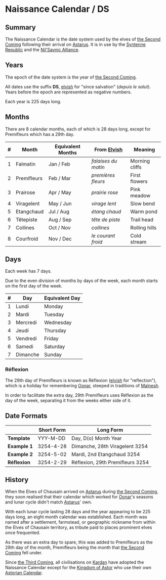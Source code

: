 # Naissance Calendar / DS

## Summary

The Naissance Calendar is the date system used by the elves of [the Second Coming](../events/the-second-coming.md) following their arrival on [Astarus](../../celestial-objects/astarus.md). It is in use by the [Syntenne Republic](../../civilisations/syntenne-republic/syntenne-republic.md) and the [Nil'Savnic Alliance](../../civilisations/nilsavnic-alliance/nilsavnic-alliance.md).

## Years

The epoch of the date system is the year of [the Second Coming](../events/the-second-coming.md).

All dates use the suffix **DS**, [elvish](../../languages/elvish.md) for "since salvation" (*depuis le salut*). Years before the epoch are represented as negative numbers.

Each year is 225 days long.

## Months

There are 8 calendar months, each of which is 28 days long, except for Premifleurs which has a 29th day.

| # | Month | Equivalent Months | From [Elvish](../../languages/elvish.md) | Meaning |
| --- | --- | --- | --- | --- |
| 1 | Falmatin | Jan / Feb | *falaises du matin* | Morning cliffs |
| 2 | Premifleurs | Feb / Mar | *premières fleurs* | First flowers |
| 3 | Prairose | Apr / May | *prairie rose* | Pink meadow |
| 4 | Viragelent | May / Jun | *virage lent* | Slow bend |
| 5 | Etangchaud | Jul / Aug | *étang chaud* | Warm pond |
| 6 | Têtepiste | Aug / Sep | *tête de piste* | Trail head |
| 7 | Collines | Oct / Nov | *collines* | Rolling hills |
| 8 | Courfroid | Nov / Dec | *le courant froid* | Cold stream |

## Days

Each week has 7 days.

Due to the even division of months by days of the week, each month starts on the first day of the week.

| # | Day | Equivalent Day |
| --- | --- | --- |
| 1 | Lundi | Monday |
| 2 | Mardi | Tuesday |
| 3 | Mercredi | Wednesday |
| 4 | Jeudi | Thursday |
| 5 | Vendredi | Friday |
| 6 | Samedi | Saturday |
| 7 | Dimanche | Sunday |

### Réflexion

The 29th day of Premifleurs is known as Réflexion ([elvish](../../languages/elvish.md) for "reflection"), which is a holiday for remembering [Oonar](../../celestial-objects/oonar.md), steeped in traditions of [Malnesh](../../gods/deities/malnesh.md).

In order to facilitate the extra day, 29th Premifleurs uses Réflexion as the day of the week, separating it from the weeks either side of it.

## Date Formats

|| Short Form | Long Form |
| --- | --- | --- |
| **Template** | YYY-M-DD | Day, D(o) Month Year |
| **Example 1** | 3254-4-28 | Dimanche, 28th Viragelent 3254 |
| **Example 2** | 3254-5-02 | Mardi, 2nd Etangchaud 3254 |
| **Réflexion** | 3254-2-29 | Réflexion, 29th Premifleurs 3254 |

## History

When the Elves of Chausain arrived on [Astarus](../../celestial-objects/astarus.md) during [the Second Coming](../events/the-second-coming.md), they soon realised that their calendar which worked for [Oonar](../../celestial-objects/oonar.md)'s seasons and lunar cycle didn't match [Astarus](../../celestial-objects/astarus.md)' own.

With each lunar cycle lasting 28 days and the year appearing to be 225 days long, an eight month calendar was established. Each month was named after a settlement, farmstead, or geographic nickname from within the Elves of Chausain territory, as tribute paid to places prominent elves once frequented.

As there was an extra day to spare, this was added to Premifleurs as the 29th day of the month, Premifleurs being the month that [the Second Coming](../events/the-second-coming.md) fell under.

Since [the Third Coming](../events/the-third-coming.md), all civilisations on [Kardan](../../places/continents/kardan.md) have adopted the Naissance Calendar except for the [Kingdom of Astor](../../civilisations/kingdom-of-astor/kingdom-of-astor.md) who use their own [Astorian Calendar](astorian-calendar.md).
